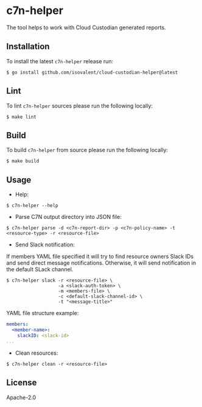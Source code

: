 # c7n-helper

The tool helps to work with Cloud Custodian generated reports.

## Installation

To install the latest `c7n-helper` release run:

```console
$ go install github.com/isovalent/cloud-custodian-helper@latest
```

## Lint

To lint `c7n-helper` sources please run the following locally:

```console
$ make lint
```

## Build

To build `c7n-helper` from source please run the following locally:

```console
$ make build
```

## Usage

* Help:

```console
$ c7n-helper --help
```

* Parse C7N output directory into JSON file:

```console
$ c7n-helper parse -d <c7n-report-dir> -p <c7n-policy-name> -t <resource-type> -r <resource-file>
```

* Send Slack notification:

If members YAML file specified it will try to find resource owners Slack IDs and send direct message notifications.
Otherwise, it will send notification in the default SLack channel.

```console
$ c7n-helper slack -r <resource-file> \
                   -a <slack-auth-token> \
                   -m <members-file> \
                   -c <default-slack-channel-id> \
                   -t "<message-title>"
```

YAML file structure example:
```yaml
members:
  <member-name>:
    slackID: <slack-id>
...
```

* Clean resources:

```console
$ c7n-helper clean -r <resource-file>
```

## License

Apache-2.0
